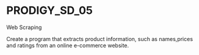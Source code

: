 # PRODIGY_SD_05
Web Scraping

Create a program that extracts product information, such as names,prices and ratings from an online e-commerce website.
